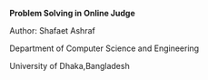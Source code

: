 ﻿**Problem Solving in Online Judge**

Author: Shafaet Ashraf

Department of Computer Science and Engineering

University of Dhaka,Bangladesh



